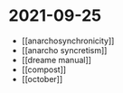 # 2021-09-25

- [[anarchosynchronicity]]
- [[anarcho syncretism]]
- [[dreame manual]]
- [[compost]]
- [[october]]